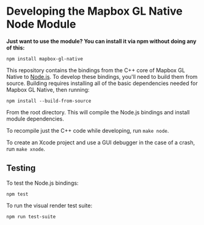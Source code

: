 # Developing the Mapbox GL Native Node Module

**Just want to use the module? You can install it via npm without doing any of
this:**
```
npm install mapbox-gl-native
```

This repository contains the bindings from the C++ core of Mapbox GL Native
to [Node.js](https://nodejs.org/). To develop these bindings,
you'll need to build them from source. Building requires installing all of the basic
dependencies needed for Mapbox GL Native, then running:

    npm install --build-from-source

From the root directory. This will compile the Node.js bindings and install module dependencies.

To recompile just the C++ code while developing, run `make node`.

To create an Xcode project and use a GUI debugger in the case of a crash, run `make xnode`.

## Testing

To test the Node.js bindings:

```
npm test
```

To run the visual render test suite:

```
npm run test-suite
```
